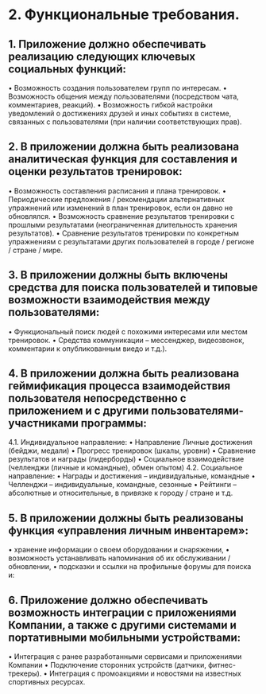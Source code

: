 # 2.	Функциональные требования.
## 1.	Приложение должно обеспечивать реализацию следующих ключевых социальных функций:
•	Возможность создания пользователем групп по интересам.
•	Возможность общения между пользователями (посредством чата, комментариев, реакций).
•	Возможность гибкой настройки уведомлений о достижениях друзей и иных событиях в системе, связанных с пользователями (при наличии соответствующих прав).

## 2.	В приложении должна быть реализована аналитическая функция для составления и оценки результатов тренировок:
•	Возможность составления расписания и плана тренировок.
•	Периодические предложения / рекомендации альтернативных упражнений или изменений в план тренировок, если он давно не обновлялся.
•	Возможность сравнение результатов тренировки с прошлыми результатами (неограниченная длительность хранения результатов).
•	Сравнение результатов тренировки по конкретным упражнениям с результатами других пользователей в городе / регионе / стране / мире.

## 3.	В приложении должны быть включены средства для поиска пользователей и типовые возможности взаимодействия между пользователями:
•	Функциональный поиск людей с похожими интересами или местом тренировок.
•	Средства коммуникации – мессенджер, видеозвонок, комментарии к опубликованным виедо и т.д.).

## 4.	В приложении должна быть реализована геймификация процесса взаимодействия пользователя непосредственно с приложением и с другими пользователями-участниками программы:
4.1. Индивидуальное направление:
• Направление Личные достижения (бейджи, медали)
•	Прогресс тренировок (шкалы, уровни)
•	Сравнение результатов и награды (лидерборды)
•	Социальное взаимодействие (челленджи (личные и командные), обмен опытом)
4.2. Социальное направление:
•	Награды и достижения – индивидуальные, командные
•	Челленджи – индивидуальные, командные, сезонные
•	Рейтинги – абсолютные и относительные, в привязке к городу / стране и т.д.

## 5.	В приложении должны быть реализованы функция «управления личным инвентарем»:
•	хранение информации о своем оборудовании и снаряжении,
•	возможность устанавливать напоминания об их обслуживании / обновлении,
•	подсказки и ссылки на профильные форумы для поиска и:

## 6.	Приложение должно обеспечивать возможность интеграции с приложениями Компании, а также с другими системами и портативными мобильными устройствами:
•	Интеграция с ранее разработанными сервисами и приложениями Компании
•	Подключение сторонних устройств (датчики, фитнес-трекеры).
•	Интеграция с промоакциями и новостями на известных спортивных ресурсах.
